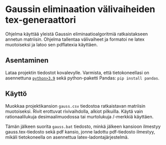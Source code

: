 # Gaussin eliminaation välivaiheiden tex-generaattori

Ohjelma käyttää yleistä Gaussin eliminaatioalgoritmiä ratkaistakseen annetun matriisin.
Ohjelma tallentaa välivaiheet ja formatoi ne latex muotoiseksi ja latoo sen pdflatexia käyttäen.

## Asentaminen

Lataa projektin tiedostot kovalevylle.
Varmista, että tietokoneellasi on asennettuna [`python>3.9`](https://www.python.org/downloads/) sekä python-paketti Pandas: `pip install pandas`.

## Käyttö

Muokkaa projektikansion `gauss.csv` tiedostoa ratkaistavan matriisin muotoiseksi. Rivit erottuvat rivivaihdolla, alkiot pilkuilla. Käytä vain rationaalilukuja desimaalimuodossa tai murtolukuja /-merkkiä käyttäen.

Tämän jälkeen suorita `gauss.bat` tiedosto, minkä jälkeen kansioon ilmestyy gauss.tex-tiedosto sekä pdf kansio, jonne ladottu pdf-tiedosto ilmestyy, mikäli tietokoneella on asennettua latex-ladontajärjestelmä.
